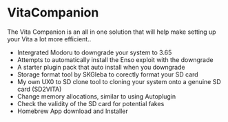 # VitaCompanion

The Vita Companion is an all in one solution that will help make setting up your Vita a lot more efficient..

- Intergrated Modoru to downgrade your system to 3.65
- Attempts to automatically install the Enso exploit with the downgrade
- A starter plugin pack that auto install when you downgrade
- Storage format tool by SKGleba to corectly format your SD card
- My own UX0 to SD clone tool to cloning your system onto a genuine SD card (SD2VITA)
- Change memory allocations, similar to using Autoplugin
- Check the validity of the SD card for potential fakes
- Homebrew App download and Installer

